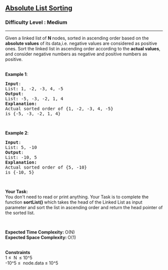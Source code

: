 <h2><a href="https://practice.geeksforgeeks.org/problems/absolute-list-sorting/0">Absolute List Sorting</a></h2><h3>Difficulty Level : Medium</h3><hr><div class="problems_problem_content__Xm_eO"><p>Given a linked list<strong>&nbsp;</strong>of <strong>N </strong>nodes, sorted in ascending order based on the <strong>absolute values</strong> of its data,i.e. negative values are considered as positive ones. Sort the linked list in ascending order according to the <strong>actual values</strong>, and consider negative numbers as negative and positive numbers as positive.</p>

<p><br>
<strong>Example 1</strong>: <strong> </strong></p>

<pre><strong>Input</strong>: 
List: 1, -2, -3, 4, -5
<strong>Output</strong>: 
List: -5, -3, -2, 1, 4
<strong>Explanation: </strong>
Actual sorted order of {1, -2, -3, 4, -5}
is {-5, -3, -2, 1, 4}
</pre>

<p>&nbsp;</p>

<p><strong>Example 2</strong>: <strong> </strong></p>

<pre><strong>Input</strong>: 
List: 5, -10
<strong>Output</strong>: 
List: -10, 5
<strong>Explanation:</strong>
Actual sorted order of {5, -10}
is {-10, 5}
</pre>

<p>&nbsp;</p>

<p><strong>Your Task:</strong><br>
You don't need to read or print anything. Your Task is to complete the function&nbsp;<strong>sortList()&nbsp;</strong>which takes the head of the Linked List&nbsp;as input parameter and sort the list in ascending order and return the head pointer of the sorted list.</p>

<p>&nbsp;</p>

<p><strong>Expected Time Complexity:&nbsp;</strong>O(N)<br>
<strong>Expected Space Complexity:&nbsp;</strong>O(1)</p>

<p><br>
<strong>Constraints</strong><br>
1 ≤&nbsp; N<strong>&nbsp; </strong>≤ 10^5<br>
-10^5&nbsp;≤&nbsp; node.data<strong>&nbsp;</strong>≤ 10^5</p>
</div>